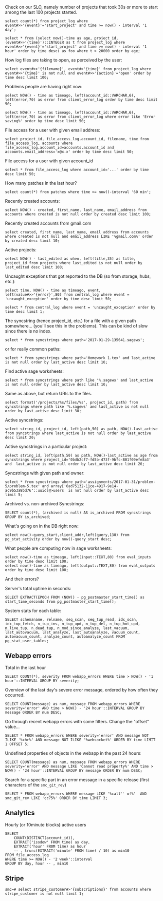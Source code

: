 Check on our SLO, namely number of projects that took 30s or more to start among the last 100 projects started.

    select count(*) from project_log where event#>>'{event}'='start_project' and time >= now() - interval '1 day';

    select * from (select now()-time as age, project_id,(event#>>'{time}')::INTEGER as t from project_log where event#>>'{event}'='start_project' and time >= now() - interval '1 hour' order by time desc) as foo where t > 20000 order by age;

How log files are taking to open, as perceived by the user:

    select event#>>'{filename}', event#>'{time}' from project_log where event#>>'{time}' is not null and event#>>'{action}'='open' order by time desc limit 100;

Problems people are having right now:

    select NOW() - time as timeago, left(account_id::VARCHAR,6), left(error,70) as error from client_error_log order by time desc limit 50;

    select NOW() - time as timeago, left(account_id::VARCHAR,6), left(error,70) as error from client_error_log where error like 'Error saving%' order by time desc limit 50;

File access for a user with given email address:

    select project_id, file_access_log.account_id, filename, time from file_access_log, accounts where file_access_log.account_id=accounts.account_id and accounts.email_address='x@x.x' order by time desc limit 50;

File access for a user with given account_id

    select * from file_access_log where account_id='...' order by time desc limit 50;

How many patches in the last hour?

    select count(*) from patches where time >= now()-interval '60 min';

Recently created accounts:

    select NOW() - created, first_name, last_name, email_address from accounts where created is not null order by created desc limit 100;

Recently created accounts from gmail.com

    select created, first_name, last_name, email_address from accounts where created is not null and email_address LIKE '%gmail.com%' order by created desc limit 10;

Active projects:

    select NOW() - last_edited as when, left(title,35) as title, project_id from projects where last_edited is not null order by last_edited desc limit 100;

Uncaught exceptions that got reported to the DB (so from storage, hubs, etc.):

    select time, NOW() - time as timeago, event, left(value#>>'{error}',80) from central_log where event = 'uncaught_exception' order by time desc limit 50;

    select * from central_log where event = 'uncaught_exception' order by time desc limit 1;

The syncstring (hence project_id, etc.) for a file with a given path somewhere... (you'll see this in the problems).  This can be kind of slow since there is no index.

    select * from syncstrings where path='2017-01-29-135641.sagews';

or for really common paths:

    select * from syncstrings where path='Homework 1.tex' and last_active is not null order by last_active desc limit 10;

Find active sage worksheets:

    select * from syncstrings where path like '%.sagews' and last_active is not null order by last_active desc limit 10;

Same as above, but return URIs to the files.

    select format('/projects/%s/files/%s', project_id, path) from syncstrings where path like '%.sagews' and last_active is not null order by last_active desc limit 30;

Active syncstrings:

    select string_id, project_id, left(path,50) as path, NOW()-last_active from syncstrings where last_active is not null order by last_active desc limit 20;

Active syncstrings in a particular project:

    select string_id, left(path,50) as path, NOW()-last_active as age from syncstrings where project_id='0bdb2cf7-fd5b-473f-9bfc-801f09efe8a3' and  last_active is not null order by last_active desc limit 20;

Syncstrings with given path and owner:

    select * from syncstrings where path='assignments/2017-01-31/problem-5/problem-5.tex' and array['6ad75132-11ce-4917-9e14-ac9b53a8bd76'::uuid]@>users  is not null order by last_active desc limit 5;

Archived vs. non-archived Syncstrings:

    SELECT count(*), (archived is null) AS is_archived FROM syncstrings GROUP BY is_archived;

What's going on in the DB right now:

    select now()-query_start,client_addr,left(query,130) from pg_stat_activity order by now()-query_start desc;

What people are computing now in sage worksheets:

    select now()-time as timeago, left(input::TEXT,80) from eval_inputs order by time desc limit 100;
    select now()-time as timeago, left(output::TEXT,80) from eval_outputs order by time desc limit 100;

And their errors?



Server's total uptime in seconds:

    SELECT EXTRACT(EPOCH FROM (NOW() - pg_postmaster_start_time)) as start_time_seconds from pg_postmaster_start_time();

System stats for each table:

    SELECT schemaname, relname, seq_scan, seq_tup_read, idx_scan, idx_tup_fetch, n_tup_ins, n_tup_upd, n_tup_del, n_tup_hot_upd, n_live_tup, n_dead_tup, n_mod_since_analyze, last_vacuum, last_autovacuum, last_analyze, last_autoanalyze, vacuum_count, autovacuum_count, analyze_count, autoanalyze_count FROM pg_stat_user_tables;

## Webapp errors

Total in the last hour

    SELECT COUNT(*), severity FROM webapp_errors WHERE time > NOW() - '1 hour'::INTERVAL GROUP BY severity;

Overview of the last day's severe error message, ordered by how often they occurred.

    SELECT COUNT(message) as num, message FROM webapp_errors WHERE severity='error' AND time > NOW() - '24 hour'::INTERVAL GROUP BY message ORDER BY num DESC;

Go through recent webapp errors with some filters. Change the "offset" value...

    SELECT * FROM webapp_errors WHERE severity='error' AND message NOT ILIKE '%xhr%' AND message NOT ILIKE '%websocket%' ORDER BY time LIMIT 1 OFFSET 5;

Undefined properties of objects in the webapp in the past 24 hours:

    SELECT COUNT(message) as num, message FROM webapp_errors WHERE severity='error' AND message LIKE 'Cannot read property%' AND time > NOW() - '24 hour'::INTERVAL GROUP BY message ORDER BY num DESC;

Search for a specific part in an error message in a specific release (first characters of the `smc_git_rev`)

    SELECT * FROM webapp_errors WHERE message LIKE '%call'' of%'  AND smc_git_rev LIKE 'cc75%' ORDER BY time LIMIT 3;

## Analytics

Hourly (or 10minute blocks) active users

    SELECT
        COUNT(DISTINCT(account_id)),
        EXTRACT('isodow' FROM time) as day,
        EXTRACT('hour' FROM time) as hour
        -- , trunc(EXTRACT('minute' FROM time) / 10) as min10
    FROM file_access_log
    WHERE time >= NOW() - '2 week'::interval
    GROUP BY day, hour -- , min10

## Stripe

```
smc=# select stripe_customer#>'{subscriptions}' from accounts where stripe_customer is not null limit 1;

```
